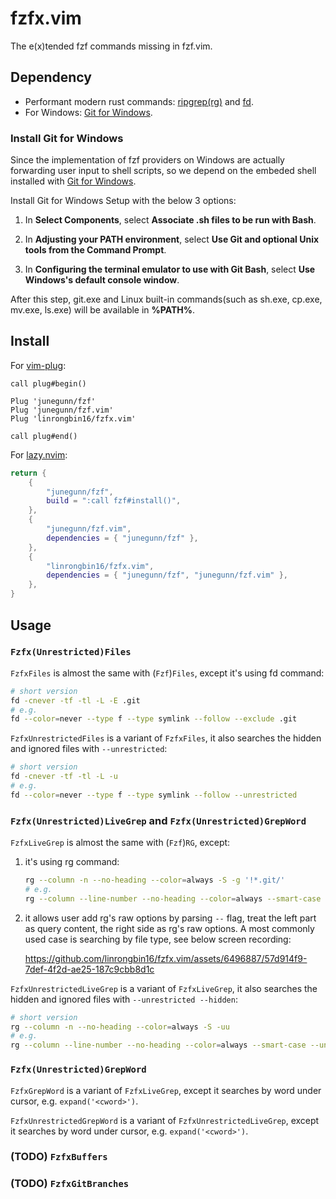 # fzfx.vim

The e(x)tended fzf commands missing in fzf.vim.

## Dependency

- Performant modern rust commands:
  [ripgrep(rg)](https://github.com/BurntSushi/ripgrep) and [fd](https://github.com/sharkdp/fd).
- For Windows: [Git for Windows](https://git-scm.com/download/win).

### Install Git for Windows

Since the implementation of fzf providers on Windows are actually forwarding
user input to shell scripts, so we depend on the embeded shell installed with
[Git for Windows](https://git-scm.com/download/win).

Install Git for Windows Setup with the below 3 options:

1. In **Select Components**, select **Associate .sh files to be run with Bash**.

2. In **Adjusting your PATH environment**, select **Use Git and optional Unix
   tools from the Command Prompt**.

3. In **Configuring the terminal emulator to use with Git Bash**, select **Use
   Windows's default console window**.

After this step, git.exe and Linux built-in commands(such as sh.exe, cp.exe,
mv.exe, ls.exe) will be available in **%PATH%**.

## Install

For [vim-plug](https://github.com/junegunn/vim-plug):

```vim
call plug#begin()

Plug 'junegunn/fzf'
Plug 'junegunn/fzf.vim'
Plug 'linrongbin16/fzfx.vim'

call plug#end()
```

For [lazy.nvim](https://github.com/folke/lazy.nvim):

```lua
return {
    {
        "junegunn/fzf",
        build = ":call fzf#install()",
    },
    {
        "junegunn/fzf.vim",
        dependencies = { "junegunn/fzf" },
    },
    {
        "linrongbin16/fzfx.vim",
        dependencies = { "junegunn/fzf", "junegunn/fzf.vim" },
    },
}
```

## Usage

### `Fzfx(Unrestricted)Files`

`FzfxFiles` is almost the same with (`Fzf`)`Files`, except it's using fd command:

```bash
# short version
fd -cnever -tf -tl -L -E .git
# e.g.
fd --color=never --type f --type symlink --follow --exclude .git
```

`FzfxUnrestrictedFiles` is a variant of `FzfxFiles`, it also searches the hidden and
ignored files with `--unrestricted`:

```bash
# short version
fd -cnever -tf -tl -L -u
# e.g.
fd --color=never --type f --type symlink --follow --unrestricted
```

### `Fzfx(Unrestricted)LiveGrep` and `Fzfx(Unrestricted)GrepWord`

`FzfxLiveGrep` is almost the same with (`Fzf`)`RG`, except:

1. it's using rg command:

   ```bash
   rg --column -n --no-heading --color=always -S -g '!*.git/'
   # e.g.
   rg --column --line-number --no-heading --color=always --smart-case
   ```

2. it allows user add rg's raw options by parsing `--` flag, treat the left part
   as query content, the right side as rg's raw options. A most commonly used
   case is searching by file type, see below screen recording:

   https://github.com/linrongbin16/fzfx.vim/assets/6496887/57d914f9-7def-4f2d-ae25-187c9cbb8d1c

`FzfxUnrestrictedLiveGrep` is a variant of `FzfxLiveGrep`, it also searches the
hidden and ignored files with `--unrestricted --hidden`:

```bash
# short version
rg --column -n --no-heading --color=always -S -uu
# e.g.
rg --column --line-number --no-heading --color=always --smart-case --unrestricted --hidden
```

### `Fzfx(Unrestricted)GrepWord`

`FzfxGrepWord` is a variant of `FzfxLiveGrep`, except it searches by word under cursor,
e.g. `expand('<cword>')`.

`FzfxUnrestrictedGrepWord` is a variant of `FzfxUnrestrictedLiveGrep`, except it
searches by word under cursor, e.g. `expand('<cword>')`.

### (TODO) `FzfxBuffers`

### (TODO) `FzfxGitBranches`
